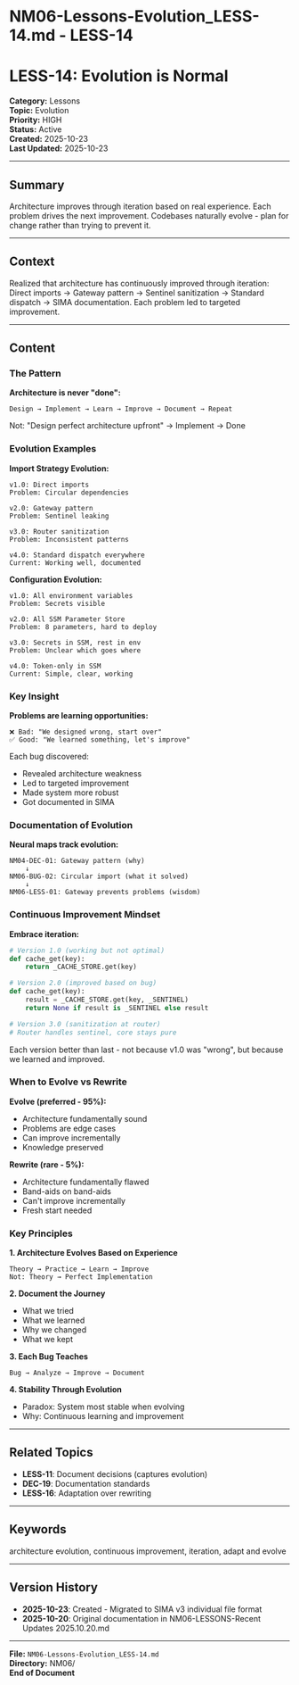 # NM06-Lessons-Evolution_LESS-14.md - LESS-14

# LESS-14: Evolution is Normal

**Category:** Lessons  
**Topic:** Evolution  
**Priority:** HIGH  
**Status:** Active  
**Created:** 2025-10-23  
**Last Updated:** 2025-10-23

---

## Summary

Architecture improves through iteration based on real experience. Each problem drives the next improvement. Codebases naturally evolve - plan for change rather than trying to prevent it.

---

## Context

Realized that architecture has continuously improved through iteration: Direct imports → Gateway pattern → Sentinel sanitization → Standard dispatch → SIMA documentation. Each problem led to targeted improvement.

---

## Content

### The Pattern

**Architecture is never "done":**
```
Design → Implement → Learn → Improve → Document → Repeat
```

Not: "Design perfect architecture upfront" → Implement → Done

### Evolution Examples

**Import Strategy Evolution:**
```
v1.0: Direct imports
Problem: Circular dependencies

v2.0: Gateway pattern
Problem: Sentinel leaking

v3.0: Router sanitization
Problem: Inconsistent patterns

v4.0: Standard dispatch everywhere
Current: Working well, documented
```

**Configuration Evolution:**
```
v1.0: All environment variables
Problem: Secrets visible

v2.0: All SSM Parameter Store
Problem: 8 parameters, hard to deploy

v3.0: Secrets in SSM, rest in env
Problem: Unclear which goes where

v4.0: Token-only in SSM
Current: Simple, clear, working
```

### Key Insight

**Problems are learning opportunities:**
```
❌ Bad: "We designed wrong, start over"
✅ Good: "We learned something, let's improve"
```

Each bug discovered:
- Revealed architecture weakness
- Led to targeted improvement
- Made system more robust
- Got documented in SIMA

### Documentation of Evolution

**Neural maps track evolution:**
```
NM04-DEC-01: Gateway pattern (why)
    ↓
NM06-BUG-02: Circular import (what it solved)
    ↓
NM06-LESS-01: Gateway prevents problems (wisdom)
```

### Continuous Improvement Mindset

**Embrace iteration:**
```python
# Version 1.0 (working but not optimal)
def cache_get(key):
    return _CACHE_STORE.get(key)

# Version 2.0 (improved based on bug)
def cache_get(key):
    result = _CACHE_STORE.get(key, _SENTINEL)
    return None if result is _SENTINEL else result

# Version 3.0 (sanitization at router)
# Router handles sentinel, core stays pure
```

Each version better than last - not because v1.0 was "wrong", but because we learned and improved.

### When to Evolve vs Rewrite

**Evolve (preferred - 95%):**
- Architecture fundamentally sound
- Problems are edge cases
- Can improve incrementally
- Knowledge preserved

**Rewrite (rare - 5%):**
- Architecture fundamentally flawed
- Band-aids on band-aids
- Can't improve incrementally
- Fresh start needed

### Key Principles

**1. Architecture Evolves Based on Experience**
```
Theory → Practice → Learn → Improve
Not: Theory → Perfect Implementation
```

**2. Document the Journey**
- What we tried
- What we learned
- Why we changed
- What we kept

**3. Each Bug Teaches**
```
Bug → Analyze → Improve → Document
```

**4. Stability Through Evolution**
- Paradox: System most stable when evolving
- Why: Continuous learning and improvement

---

## Related Topics

- **LESS-11**: Document decisions (captures evolution)
- **DEC-19**: Documentation standards
- **LESS-16**: Adaptation over rewriting

---

## Keywords

architecture evolution, continuous improvement, iteration, adapt and evolve

---

## Version History

- **2025-10-23**: Created - Migrated to SIMA v3 individual file format
- **2025-10-20**: Original documentation in NM06-LESSONS-Recent Updates 2025.10.20.md

---

**File:** `NM06-Lessons-Evolution_LESS-14.md`  
**Directory:** NM06/  
**End of Document**
